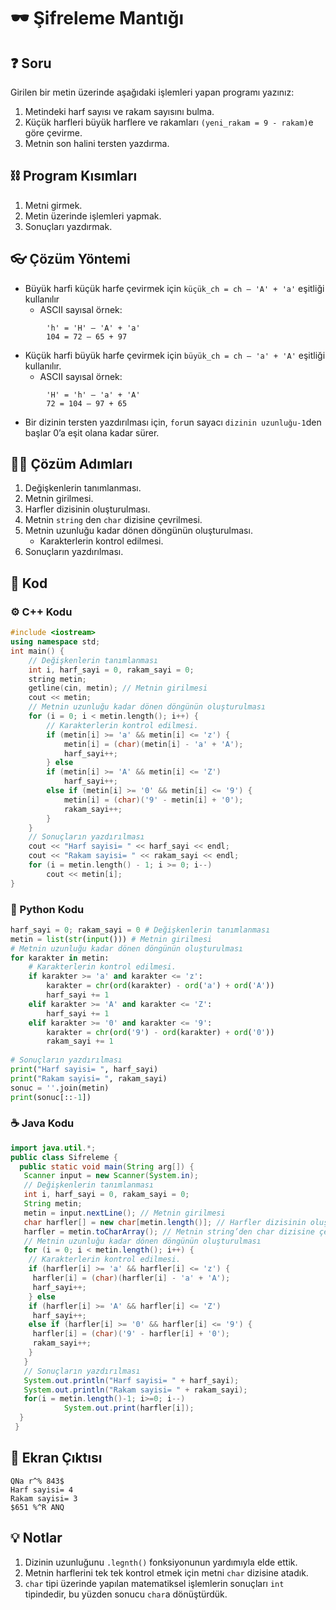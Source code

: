 # 🕶 Şifreleme Mantığı

<!-- ----------------------------- Soru ----------------------------------- -->

## ❓ Soru
Girilen bir metin üzerinde aşağıdaki işlemleri yapan programı yazınız:
1. Metindeki harf sayısı ve rakam sayısını bulma.
2. Küçük harfleri büyük harflere ve rakamları `(yeni_rakam = 9 - rakam)`e göre çevirme.
3. Metnin son halini tersten yazdırma.

<!-- ----------------------------- Program Kısımları ----------------------------------- -->

## ⛓ Program Kısımları
1. Metni girmek.
2. Metin üzerinde işlemleri yapmak.
3. Sonuçları yazdırmak.

<!-- ----------------------------- Çözüm Yöntemi ----------------------------------- -->

## 👓 Çözüm Yöntemi 
- Büyük harfi küçük harfe çevirmek için `küçük_ch = ch – 'A' + 'a'` eşitliği kullanılır
  - ASCII sayısal örnek:
``` 
        'h' = 'H' – 'A' + 'a'
        104 = 72 – 65 + 97
```   

- Küçük harfi büyük harfe çevirmek için `büyük_ch = ch – 'a' + 'A'` eşitliği kullanılır.
  - ASCII sayısal örnek:
``` 
        'H' = 'h' – 'a' + 'A'
        72 = 104 – 97 + 65
```   
- Bir dizinin tersten yazdırılması için, `for`un sayacı `dizinin uzunluğu-1`den başlar 0’a eşit olana kadar sürer.

<!-- ----------------------------- Çözüm Adımları ----------------------------------- -->

## 👩‍🔧 Çözüm Adımları
1. Değişkenlerin tanımlanması.
2. Metnin girilmesi.
3. Harfler dizisinin oluşturulması.
4. Metnin `string` den `char` dizisine çevrilmesi.
5. Metnin uzunluğu kadar dönen döngünün oluşturulması.
   - Karakterlerin kontrol edilmesi.
6. Sonuçların yazdırılması.

<!-- ----------------------------- Kodlar ----------------------------------- -->

## 🤖 Kod

[//]: ------------------------------------------------------------------------------
<!-- ----------------------------- C++ Kodu ----------------------------------- -->
[//]: ------------------------------------------------------------------------------

### ⚙ C++ Kodu

```cpp
#include <iostream>
using namespace std;
int main() {
    // Değişkenlerin tanımlanması
    int i, harf_sayi = 0, rakam_sayi = 0;
    string metin;
    getline(cin, metin); // Metnin girilmesi
    cout << metin;
    // Metnin uzunluğu kadar dönen döngünün oluşturulması
    for (i = 0; i < metin.length(); i++) {
        // Karakterlerin kontrol edilmesi.   
        if (metin[i] >= 'a' && metin[i] <= 'z') {
            metin[i] = (char)(metin[i] - 'a' + 'A');
            harf_sayi++;
        } else
        if (metin[i] >= 'A' && metin[i] <= 'Z')
            harf_sayi++;
        else if (metin[i] >= '0' && metin[i] <= '9') {
            metin[i] = (char)('9' - metin[i] + '0');
            rakam_sayi++;
        }
    }
    // Sonuçların yazdırılması
    cout << "Harf sayisi= " << harf_sayi << endl;
    cout << "Rakam sayisi= " << rakam_sayi << endl;
    for (i = metin.length() - 1; i >= 0; i--)
        cout << metin[i];
}
```

[//]: ------------------------------------------------------------------------------
<!-- ----------------------------- C++ Kodu ----------------------------------- -->
[//]: ------------------------------------------------------------------------------

### 🐍 Python Kodu

```py
harf_sayi = 0; rakam_sayi = 0 # Değişkenlerin tanımlanması
metin = list(str(input())) # Metnin girilmesi
# Metnin uzunluğu kadar dönen döngünün oluşturulması
for karakter in metin:
    # Karakterlerin kontrol edilmesi.   
    if karakter >= 'a' and karakter <= 'z': 
        karakter = chr(ord(karakter) - ord('a') + ord('A'))
        harf_sayi += 1
    elif karakter >= 'A' and karakter <= 'Z':
        harf_sayi += 1
    elif karakter >= '0' and karakter <= '9': 
        karakter = chr(ord('9') - ord(karakter) + ord('0'))
        rakam_sayi += 1
        
# Sonuçların yazdırılması
print("Harf sayisi= ", harf_sayi) 
print("Rakam sayisi= ", rakam_sayi)
sonuc = ''.join(metin)
print(sonuc[::-1])
```

[//]: ------------------------------------------------------------------------------
<!-- ----------------------------- Java Kodu ----------------------------------- -->
[//]: ------------------------------------------------------------------------------

### ☕ Java Kodu

```java
import java.util.*;
public class Sifreleme {
  public static void main(String arg[]) {
   Scanner input = new Scanner(System.in);
   // Değişkenlerin tanımlanması
   int i, harf_sayi = 0, rakam_sayi = 0;
   String metin;
   metin = input.nextLine(); // Metnin girilmesi
   char harfler[] = new char[metin.length()]; // Harfler dizisinin oluşturulması
   harfler = metin.toCharArray(); // Metnin string’den char dizisine çevrilmesi
   // Metnin uzunluğu kadar dönen döngünün oluşturulması
   for (i = 0; i < metin.length(); i++) { 
    // Karakterlerin kontrol edilmesi.   
    if (harfler[i] >= 'a' && harfler[i] <= 'z') {
     harfler[i] = (char)(harfler[i] - 'a' + 'A');
     harf_sayi++;
    } else
    if (harfler[i] >= 'A' && harfler[i] <= 'Z')
     harf_sayi++;
    else if (harfler[i] >= '0' && harfler[i] <= '9') {
     harfler[i] = (char)('9' - harfler[i] + '0');
     rakam_sayi++;
    }
   }
   // Sonuçların yazdırılması
   System.out.println("Harf sayisi= " + harf_sayi); 
   System.out.println("Rakam sayisi= " + rakam_sayi);
   for(i = metin.length()-1; i>=0; i--)
			System.out.print(harfler[i]);
  }
 }
```

<!-- ----------------------------- Ekran Çıktısı ----------------------------------- -->


## 🎉 Ekran Çıktısı

```
QNa r^% 843$
Harf sayisi= 4
Rakam sayisi= 3
$651 %^R ANQ
```

<!-- ----------------------------- Notlar ----------------------------------- -->

## 💡 Notlar 
1. Dizinin uzunluğunu `.legnth()` fonksiyonunun yardımıyla elde ettik.
2. Metnin harflerini tek tek kontrol etmek için metni `char` dizisine atadık.
3. `char` tipi üzerinde yapılan matematiksel işlemlerin sonuçları `int` tipindedir, bu yüzden sonucu `char`a dönüştürdük.